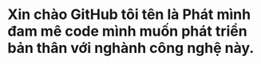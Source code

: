 # Xin chào GitHub tôi tên là Phát mình đam mê code mình muốn phát triển bản thân với nghành công nghệ này.

